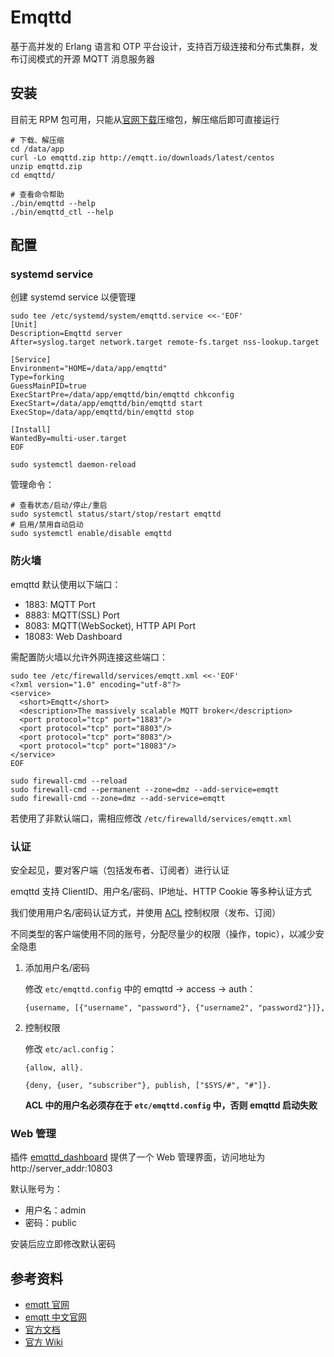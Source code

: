 # Emqttd

基于高并发的 Erlang 语言和 OTP 平台设计，支持百万级连接和分布式集群，发布订阅模式的开源 MQTT 消息服务器

## 安装

目前无 RPM 包可用，只能从[官网下载](http://emqtt.io/downloads)压缩包，解压缩后即可直接运行

```
# 下载、解压缩
cd /data/app
curl -Lo emqttd.zip http://emqtt.io/downloads/latest/centos
unzip emqttd.zip
cd emqttd/

# 查看命令帮助
./bin/emqttd --help
./bin/emqttd_ctl --help
```

## 配置

### systemd service

创建 systemd service 以便管理

```
sudo tee /etc/systemd/system/emqttd.service <<-'EOF'
[Unit]
Description=Emqttd server
After=syslog.target network.target remote-fs.target nss-lookup.target

[Service]
Environment="HOME=/data/app/emqttd"
Type=forking
GuessMainPID=true
ExecStartPre=/data/app/emqttd/bin/emqttd chkconfig
ExecStart=/data/app/emqttd/bin/emqttd start
ExecStop=/data/app/emqttd/bin/emqttd stop

[Install]
WantedBy=multi-user.target
EOF

sudo systemctl daemon-reload
```

管理命令：

```
# 查看状态/启动/停止/重启
sudo systemctl status/start/stop/restart emqttd
# 启用/禁用自动启动
sudo systemctl enable/disable emqttd
```

### 防火墙

emqttd 默认使用以下端口：

* 1883: MQTT Port
* 8883:  MQTT(SSL) Port
* 8083:  MQTT(WebSocket), HTTP API Port
* 18083: Web Dashboard

需配置防火墙以允许外网连接这些端口：

```
sudo tee /etc/firewalld/services/emqtt.xml <<-'EOF'
<?xml version="1.0" encoding="utf-8"?>
<service>
  <short>Emqtt</short>
  <description>The massively scalable MQTT broker</description>
  <port protocol="tcp" port="1883"/>
  <port protocol="tcp" port="8803"/>
  <port protocol="tcp" port="8083"/>
  <port protocol="tcp" port="18083"/>
</service>
EOF

sudo firewall-cmd --reload
sudo firewall-cmd --permanent --zone=dmz --add-service=emqtt
sudo firewall-cmd --zone=dmz --add-service=emqtt
```

若使用了非默认端口，需相应修改 `/etc/firewalld/services/emqtt.xml`

### 认证

安全起见，要对客户端（包括发布者、订阅者）进行认证

emqttd 支持 ClientID、用户名/密码、IP地址、HTTP Cookie 等多种认证方式

我们使用用户名/密码认证方式，并使用 [ACL](https://github.com/emqtt/emqttd/wiki/ACL-Design) 控制权限（发布、订阅）

不同类型的客户端使用不同的账号，分配尽量少的权限（操作，topic），以减少安全隐患

1. 添加用户名/密码

    修改 `etc/emqttd.config` 中的 emqttd -> access -> auth：

    ```
    {username, [{"username", "password"}, {"username2", "password2"}]},
    ```

2. 控制权限

    修改 `etc/acl.config`：

    ```
    {allow, all}.

    {deny, {user, "subscriber"}, publish, ["$SYS/#", "#"]}.
    ```

    __ACL 中的用户名必须存在于 `etc/emqttd.config` 中，否则 emqttd 启动失败__

### Web 管理

插件 [emqttd_dashboard](https://github.com/emqtt/emqttd_dashboard) 提供了一个 Web 管理界面，访问地址为 http://server_addr:10803

默认账号为：

* 用户名：admin
* 密码：public

安装后应立即修改默认密码

## 参考资料

* [emqtt 官网](http://emqtt.io)
* [emqtt 中文官网](http://emqtt.com)
* [官方文档](http://emqtt.io/docs/index.html)
* [官方 Wiki](https://github.com/emqtt/emqttd/wiki)
